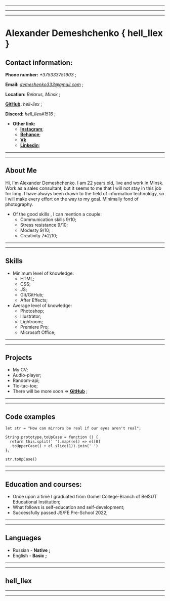 *****
*****
*****



# **Alexander Demeshchenko**  **{ hell_llex }**

## **Contact information:**

**Phone number:** *+375333751903* ;

**Email:** *demeshenko333@gmail.com* ;

**Location:** *Belarus, Minsk* ; 

**[GitHub](https://github.com/hell-llex):** *hell-llex* ;

**Discord:** *hell_llex#1516* ;
* **Other link:**
    + **[Instagram](https://www.instagram.com/hell_llex/)**;
    + **[Behance](https://www.behance.net/hell_llex)**;
    + **[Vk](https://vk.com/hell_llex)**
    + **[Linkedin](https://www.linkedin.com/in/александр-демещенко-8bb108220/)**;

*****
*****

## **About Me**
Hi, I'm Alexander Demeshchenko. I am 22 years old, live and work in Minsk.
Work as a sales consultant, but it seems to me that I will not stay in this job for long. I have always been drawn to the field of information technology, so I will make every effort on the way to my goal. Minimally fond of photography.
* Of the good skills , I can mention a couple:
    + Communication skills 9/10;
    + Stress resistance 9/10;
    + Modesty 9/10;
    + Creativity 7±2/10;

*****
*****

## **Skills**
* Minimum level of knowledge:
    + HTML;
    + CSS;
    + JS;
    + Git/GitHub;
    + After Effects;
* Average level of knowledge:
    + Photoshop;
    + Illustrator;
    + Lightroom;
    + Premiere Pro;
    + Microsoft Office;

*****
*****

## **Projects**
+ My CV;
+ Audio-player;
+ Random-api;
+ Tic-tac-toe;
+ There will be more soon => **[GitHub](https://github.com/hell-llex)** ;

*****
*****

## **Code examples**
```
let str = "How can mirrors be real if our eyes aren't real";

String.prototype.toUpCase = function () {
  return this.split(' ').map((el) => el[0]
  .toUpperCase() + el.slice(1)).join(' ')
};

str.toUpCase()
```

*****
*****

## **Education and courses:**
+ Once upon a time I graduated from Gomel College-Branch of BelSUT Educational Institution;
+ What follows is self-education and self-development;
+ Successfully passed JS/FE Pre-School 2022;

*****
*****

## **Languages**
+ Russian - **Native ;**
+ English - **Basic ;**

*****
*****



## **hell_llex**

*****
*****